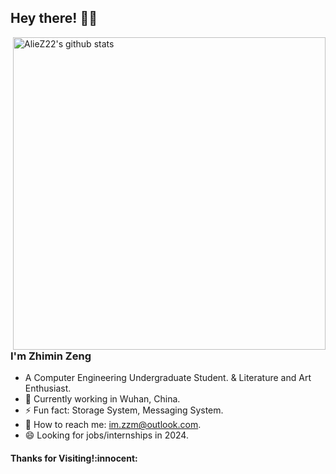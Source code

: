 <!-- Greeting -->
## Hey there! :wave::smiley:

<a href="https://github.com/AlieZ22?tab=repositories">
  <img width="500" height="auto" align="right" alt="AlieZ22's github stats" 
       src="https://github-readme-stats.vercel.app/api?username=AlieZ22&show_icons=true&theme=algolia&count_private=true" />
</a> 

<!--Introduction -->
### I'm Zhimin Zeng

- A Computer Engineering Undergraduate Student. & Literature and Art Enthusiast.
- 🌱 Currently working in Wuhan, China.
- ⚡ Fun fact: Storage System, Messaging System.
- 💬 How to reach me: [im.zzm@outlook.com](mailto:im.zzm@outlook.com).
- 😄 Looking for jobs/internships in 2024.

<h4 align="left"> Thanks for Visiting!:innocent:</h4>



<!--
**AlieZ22/AlieZ22** is a ✨ _special_ ✨ repository because its `README.md` (this file) appears on your GitHub profile.

Here are some ideas to get you started:

- 🔭 I’m currently working on ...
- 🌱 I’m currently learning ...
- 👯 I’m looking to collaborate on ...
- 🤔 I’m looking for help with ...
- 💬 Ask me about ...
- 📫 How to reach me: ...
- 😄 Pronouns: ...
- ⚡ Fun fact: ...
-->

